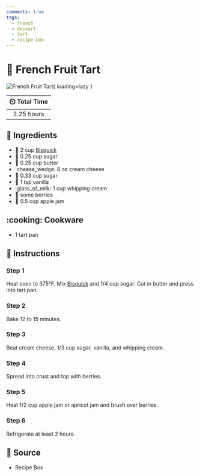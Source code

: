 ```yaml
---
comments: true
tags:
  - french
  - dessert
  - tart
  - recipe-box
---
```

# :strawberry: French Fruit Tart

![French Fruit Tart](../../assets/images/french-fruit-tart.jpg){ loading=lazy }

| :timer_clock: Total Time |
|:-----------------------: |
| 2.25 hours |

## :salt: Ingredients

- :ear_of_rice: 2 cup [Bisquick][1]
- :candy: 0.25 cup sugar
- :butter: 0.25 cup butter
- :cheese_wedge: 8 oz cream cheese
- :candy: 0.33 cup sugar
- :icecream: 1 tsp vanilla
- :glass_of_milk: 1 cup whipping cream
- :strawberry: some berries
- :apple: 0.5 cup apple jam

## :cooking: Cookware

- 1 tart pan

## :pencil: Instructions

### Step 1

Heat oven to 375°F. Mix [Bisquick][1] and 1/4 cup sugar. Cut in butter and press into tart pan.

### Step 2

Bake 12 to 15 minutes.

### Step 3

Beat cream cheese, 1/3 cup sugar, vanilla, and whipping cream.

### Step 4

Spread into crust and top with berries.

### Step 5

Heat 1/2 cup apple jam or apricot jam and brush over berries.

### Step 6

Refrigerate at least 2 hours.

## :link: Source

- Recipe Box

[1]: <../../ingredients/bisquick.md>
